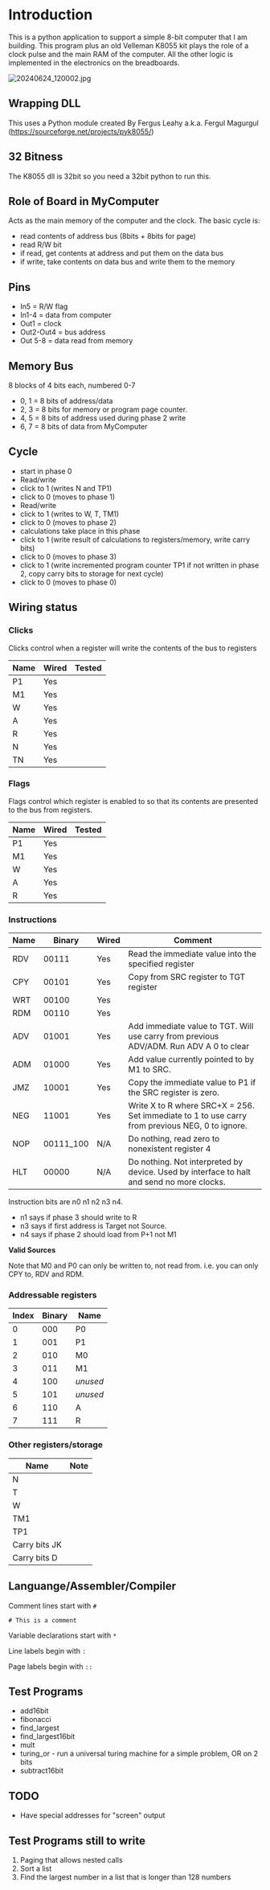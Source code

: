 # Introduction

This is a python application to support a simple 8-bit computer that I am building. This program plus
an old Velleman K8055 kit plays the role of a clock pulse and the main RAM of the computer. All
the other logic is implemented in the electronics on the breadboards.

![20240624_120002.jpg](images%2F20240624_120002.jpg)


## Wrapping DLL
This uses a Python module created By Fergus Leahy a.k.a. Fergul Magurgul
(https://sourceforge.net/projects/pyk8055/)

## 32 Bitness

The K8055 dll is 32bit so you need a 32bit python to run this.

## Role of Board in MyComputer

Acts as the main memory of the computer and the clock.
The basic cycle is:
 * read contents of address bus (8bits + 8bits for page)
 * read R/W bit
 * if read, get contents at address and put them on the data bus
 * if write, take contents on data bus and write them to the memory 

## Pins
* In5 = R/W flag
* In1-4 = data from computer
* Out1 = clock
* Out2-Out4 = bus address
* Out 5-8 = data read from memory

## Memory Bus

8 blocks of 4 bits each, numbered 0-7

 * 0, 1 = 8 bits of address/data
 * 2, 3 = 8 bits for memory or program page counter. 
 * 4, 5 = 8 bits of address used during phase 2 write
 * 6, 7 = 8 bits of data from MyComputer

## Cycle
 * start in phase 0
 * Read/write
 * click to 1 (writes N and TP1)
 * click to 0 (moves to phase 1)
 * Read/write
 * click to 1 (writes to W, T, TM1)
 * click to 0 (moves to phase 2)
 * calculations take place in this phase
 * click to 1 (write result of calculations to registers/memory, write carry bits)
 * click to 0 (moves to phase 3)
 * click to 1 (write incremented program counter TP1 if not written in phase 2, copy carry bits to storage for next cycle)
 * click to 0 (moves to phase 0)
 
## Wiring status

### Clicks
Clicks control when a register will write the contents of the bus to registers

| Name | Wired | Tested | 
|------|-------|--------|
| P1   | Yes   |        |
| M1   | Yes   |        |
| W    | Yes   |        |
| A    | Yes   |        |
| R    | Yes   |        |
| N    | Yes   |        |
| TN   | Yes   |        |

### Flags

Flags control which register is enabled to so that its contents are presented to the bus from registers.

| Name | Wired | Tested | 
|------|-------|--------|
| P1   | Yes   |        |
| M1   | Yes   |        |
| W    | Yes   |        |
| A    | Yes   |        |
| R    | Yes   |        |
 
### Instructions
| Name | Binary    | Wired | Comment                                                                                         | 
|------|-----------|-------|-------------------------------------------------------------------------------------------------|
| RDV  | 00111     | Yes   | Read the immediate value into the specified register                                            |
| CPY  | 00101     | Yes   | Copy from SRC register to TGT register                                                          |
| WRT  | 00100     | Yes   |                                                                                                 |
| RDM  | 00110     | Yes   |                                                                                                 |
| ADV  | 01001     | Yes   | Add immediate value to TGT. Will use carry from previous ADV/ADM. Run ADV A 0 to clear          |
| ADM  | 01000     | Yes   | Add value currently pointed to by M1 to SRC.                                                    |
| JMZ  | 10001     | Yes   | Copy the immediate value to P1 if the SRC register is zero.                                     |
| NEG  | 11001     | Yes   | Write X to R where SRC+X = 256. Set immediate to 1 to use carry from previous NEG, 0 to ignore. |
| NOP  | 00111_100 | N/A   | Do nothing, read zero to nonexistent register 4                                                 |
| HLT  | 00000     | N/A   | Do nothing. Not interpreted by device. Used by interface to halt and send no more clocks.       |



Instruction bits are n0 n1 n2 n3 n4.

* n1 says if phase 3 should write to R
* n3 says if first address is Target not Source.
* n4 says if phase 2 should load from P+1 not M1

**Valid Sources**

Note that M0 and P0 can only be written to, not read from. i.e. you can only CPY to, RDV and RDM.


### Addressable registers

| Index | Binary | Name     |
|-------|--------|----------|
| 0     | 000    | P0       |
| 1     | 001    | P1       |
| 2     | 010    | M0       |
| 3     | 011    | M1       |
| 4     | 100    | *unused* |
| 5     | 101    | *unused* |
| 6     | 110    | A        |
| 7     | 111    | R        |

### Other registers/storage
| Name          | Note |
|---------------|------|
| N             |      |
| T             |      |
| W             |      |
| TM1           |      |
| TP1           |      |
| Carry bits JK |      |
| Carry bits D  |      |


## Languange/Assembler/Compiler

Comment lines start with `#`

```
# This is a comment
```

Variable declarations start with  `*`

Line labels begin with `:`

Page labels begin with `::`

## Test Programs

* add16bit
* fibonacci
* find_largest
* find_largest16bit
* mult
* turing_or - run a universal turing machine for a simple problem, OR on 2 bits
* subtract16bit


## TODO

 * Have special addresses for "screen" output

## Test Programs still to write

1. Paging that allows nested calls
2. Sort a list
3. Find the largest number in a list that is longer than 128 numbers



